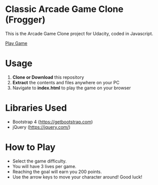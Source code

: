 # Classic Arcade Game Clone (Frogger)
This is the Arcade Game Clone project for Udacity, coded in Javascript.

[Play Game](https://umbreonhugs.github.io/arcade-game-clone/)

# Usage
1. **Clone or Download** this repository 
2. **Extract** the contents and files anywhere on your PC
3. Navigate to **index.html** to play the game on your browser

# Libraries Used
* Bootstrap 4 (https://getbootstrap.com)
* jQuery (https://jquery.com/)

# How to Play
* Select the game difficulty.
* You will have 3 lives per game.
* Reaching the goal will earn you 200 points.
* Use the arrow keys to move your character around! Good luck!
